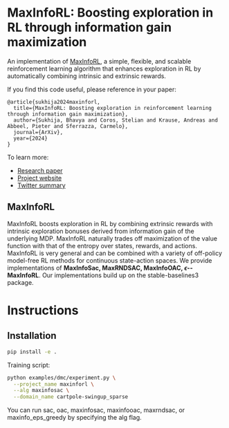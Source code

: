 # MaxInfoRL: Boosting exploration in RL through information gain maximization

An implementation of [MaxInfoRL][paper], a simple, flexible, and scalable reinforcement
learning algorithm that enhances exploration in RL by automatically combining intrinsic and extrinsic rewards.



If you find this code useful, please reference in your paper:

```
@article{sukhija2024maxinforl,
  title={MaxInfoRL: Boosting exploration in reinforcement learning through information gain maximization},
  author={Sukhija, Bhavya and Coros, Stelian and Krause, Andreas and Abbeel, Pieter and Sferrazza, Carmelo},
  journal={ArXiv},
  year={2024}
}
```

To learn more:

- [Research paper][paper]
- [Project website][website]
- [Twitter summary][tweet]

## MaxInfoRL

MaxInfoRL boosts exploration in RL by combining extrinsic rewards with intrinsic 
exploration bonuses derived from information gain of the underlying MDP.
MaxInfoRL naturally trades off maximization of the value function with that of the entropy over states, rewards,
and actions. MaxInfoRL is very general and can be combined with a variety
of off-policy model-free RL methods for continuous state-action spaces. We provide implementations of 
**MaxInfoSac, MaxRNDSAC, MaxInfoOAC, $\epsilon$--MaxInfoRL**. 
Our implementations build up on the stable-baselines3 package.



# Instructions

## Installation

```sh
pip install -e .
```

Training script:

```sh
python examples/dmc/experiment.py \
  --project_name maxinforl \
  --alg maxinfosac \
  --domain_name cartpole-swingup_sparse
```

You can run sac, oac, maxinfosac, maxinfooac, maxrndsac, or maxinfo_eps_greedy by specifying the alg flag.

[paper]: https://openreview.net/pdf?id=R4q3cY3kQf
[website]: https://sukhijab.github.io/
[tweet]: https://sukhijab.github.io/
